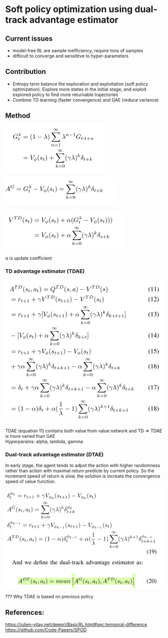 # Soft policy optimization using dual-track advantage estimator

## Current issues
- model-free RL are sample inefficiency, require tons of samples
- difficult to converge and sensititve to hyper-parameters

## Contribution
- Entropy term balance the exploration and exploitation (soft policy optimization). Explore more states in the initial stage, and exploit explored policy to find more returnable trajectories
- Combine TD learning (faster convergence) and GAE (reduce variance)

## Method
![MM algo](./SPOD/SPOD_G_lambda.png)

![MM algo](./SPOD/SPOD_GAE.png)

![MM algo](./SPOD/SPOD_V_TD.png)

α is update coefficient

### TD advantage estimator (TDAE)
![MM algo](./SPOD/SPOD_A_TD.png)

TDAE (equation 11) contains both value from value network and TD => TDAE is more varied than GAE  
Hyperparams: alpha, lambda, gamma

### Dual-track advantage estimator (DTAE)
In early stage, the agent tends to adpot the action with higher randomness rather than action with maximal return predicte by current policy. So the increment speed of return is slow, the solution is increate the convergence speed of value function.

![MM algo](./SPOD/SPOD_DTAE.png)

??? Why TDAE is based on previous policy  

## References:
https://julien-vitay.net/deeprl/BasicRL.html#sec:temporal-difference
https://github.com/Code-Papers/SPOD     